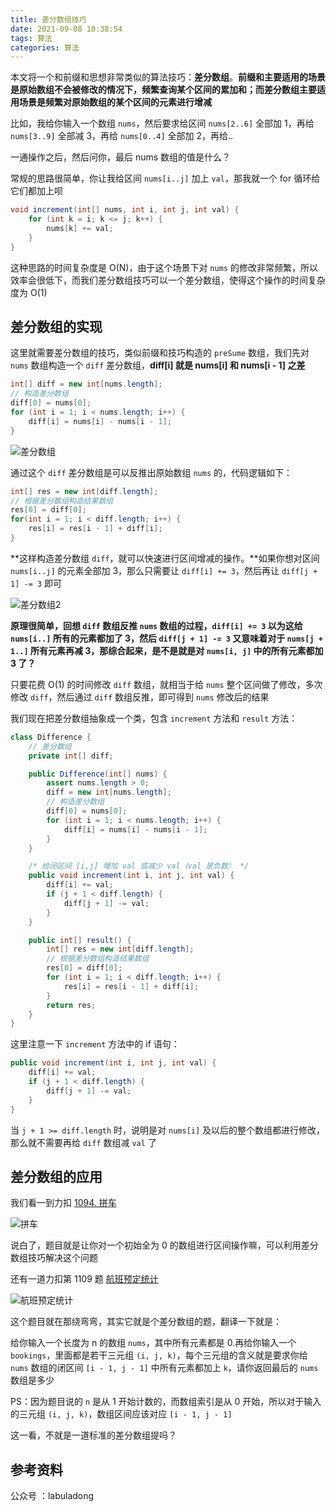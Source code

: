 ```yaml
---
title: 差分数组技巧
date: 2021-09-08 10:38:54
tags: 算法
categories: 算法
---
```


本文将一个和前缀和思想非常类似的算法技巧：**差分数组**。**前缀和主要适用的场景是原始数组不会被修改的情况下，频繁查询某个区间的累加和；而差分数组主要适用场景是频繁对原始数组的某个区间的元素进行增减**



比如，我给你输入一个数组 `nums`，然后要求给区间 `nums[2..6]` 全部加 1，再给 `nums[3..9]` 全部减 3，再给 `nums[0..4]` 全部加 2，再给..



一通操作之后，然后问你，最后 nums 数组的值是什么？



常规的思路很简单，你让我给区间 `nums[i..j]` 加上 `val`，那我就一个 for 循环给它们都加上呗



```java
void increment(int[] nums, int i, int j, int val) {
    for (int k = i; k <= j; k++) {
        nums[k] += val;
    }
}
```



这种思路的时间复杂度是 O(N)，由于这个场景下对 `nums` 的修改非常频繁，所以效率会很低下，而我们差分数组技巧可以一个差分数组，使得这个操作的时间复杂度为 O(1)



## 差分数组的实现



这里就需要差分数组的技巧，类似前缀和技巧构造的 `preSume` 数组，我们先对 `nums` 数组构造一个 `diff` 差分数组，**diff[i] 就是 nums[i] 和 nums[i - 1] 之差**



```java
int[] diff = new int[nums.length];
// 构造差分数组
diff[0] = nums[0];
for (int i = 1; i < nums.length; i++) {
    diff[i] = nums[i] - nums[i - 1];
}
```



![差分数组](差分数组技巧/差分数组.jpeg)



通过这个 `diff` 差分数组是可以反推出原始数组 `nums` 的，代码逻辑如下：



```java
int[] res = new int[diff.length];
// 根据差分数组构造结果数组
res[0] = diff[0];
for(int i = 1; i < diff.length; i++) {
	res[i] = res[i - 1] + diff[i];
}
```



**这样构造差分数组 `diff`，就可以快速进行区间增减的操作。**如果你想对区间 `nums[i..j]` 的元素全部加 3，那么只需要让 `diff[i] += 3`，然后再让 `diff[j + 1] -= 3`  即可



![差分数组2](差分数组技巧/差分数组2.jpeg)



**原理很简单，回想 `diff` 数组反推 `nums` 数组的过程，`diff[i] += 3` 以为这给 `nums[i..]` 所有的元素都加了 3，然后 `diff[j + 1] -= 3` 又意味着对于 `nums[j + 1..]` 所有元素再减 3，那综合起来，是不是就是对 `nums[i, j]` 中的所有元素都加 3 了？**



只要花费 O(1) 的时间修改 `diff` 数组，就相当于给 `nums` 整个区间做了修改，多次修改 `diff`，然后通过 `diff` 数组反推，即可得到 `nums` 修改后的结果



我们现在把差分数组抽象成一个类，包含 `increment` 方法和 `result` 方法：



```java
class Difference {
    // 差分数组
    private int[] diff;

    public Difference(int[] nums) {
        assert nums.length > 0;
        diff = new int[nums.length];
        // 构造差分数组
        diff[0] = nums[0];
        for (int i = 1; i < nums.length; i++) {
            diff[i] = nums[i] - nums[i - 1];
        }
    }

    /* 给闭区间 [i,j] 增加 val 或减少 val（val 是负数） */
    public void increment(int i, int j, int val) {
        diff[i] += val;
        if (j + 1 < diff.length) {
            diff[j + 1] -= val;
        }
    }

    public int[] result() {
        int[] res = new int[diff.length];
        // 根据差分数组构造结果数组
        res[0] = diff[0];
        for (int i = 1; i < diff.length; i++) {
            res[i] = res[i - 1] + diff[i];
        }
        return res;
    }
}
```



这里注意一下 `increment` 方法中的 if 语句：



```java
public void increment(int i, int j, int val) {
    diff[i] += val;
    if (j + 1 < diff.length) {
        diff[j + 1] -= val;
    }
}
```



当 `j + 1 >= diff.length` 时，说明是对 `nums[i]` 及以后的整个数组都进行修改，那么就不需要再给 `diff` 数组减 `val` 了



## 差分数组的应用



我们看一到力扣 [1094. 拼车](https://leetcode-cn.com/problems/car-pooling/)



![拼车](差分数组技巧/拼车.png)



说白了，题目就是让你对一个初始全为 0 的数组进行区间操作嘛，可以利用差分数组技巧解决这个问题



还有一道力扣第 1109 题 [航班预定统计](https://leetcode-cn.com/problems/corporate-flight-bookings/)



![航班预定统计](差分数组技巧/航班预定统计.png)



这个题目就在那绕弯弯，其实它就是个差分数组的题，翻译一下就是：



给你输入一个长度为 n 的数组 `nums`，其中所有元素都是 0.再给你输入一个 `bookings`，里面都是若干三元组 `(i, j, k)`，每个三元组的含义就是要求你给 `nums` 数组的闭区间 `[i - 1, j - 1]` 中所有元素都加上 `k`，请你返回最后的 `nums` 数组是多少



PS：因为题目说的 `n` 是从 1 开始计数的，而数组索引是从 0 开始，所以对于输入的三元组 `(i, j, k)`，数组区间应该对应 `[i - 1, j - 1]`



这一看，不就是一道标准的差分数组提吗？



## 参考资料



公众号 ：labuladong